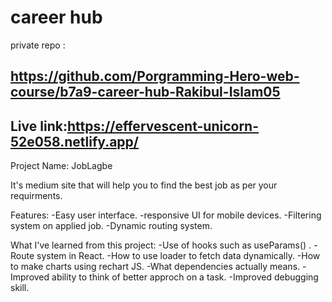 # career hub

private repo :
## https://github.com/Porgramming-Hero-web-course/b7a9-career-hub-Rakibul-Islam05


## Live link:https://effervescent-unicorn-52e058.netlify.app/


Project Name: JobLagbe

It's medium site that will help you to find the best job as per your requirments. 

Features: 
    -Easy user interface.
    -responsive UI for mobile devices.
    -Filtering system on applied job.
    -Dynamic routing system.

What I've learned from this project:
    -Use of hooks such as useParams() .
    -Route system in React.
    -How to use loader to fetch data dynamically.
    -How to make charts using rechart JS.
    -What dependencies actually means.
    -Improved ability to think of better approch on a task.
    -Improved debugging skill.